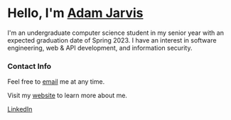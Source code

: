 # Hello, I'm [Adam Jarvis](https://jarvisar.github.io/)

I'm an undergraduate computer science student in my senior year with an expected graduation date of Spring 2023. I have an interest in software engineering, web & API development, and information security. 

### Contact Info

Feel free to [email](mailto:jarvisar@mail.uc.edu) me at any time.

Visit my [website](https://jarvisar.github.io/) to learn more about me.

[LinkedIn](https://www.linkedin.com/in/jarvisar)
